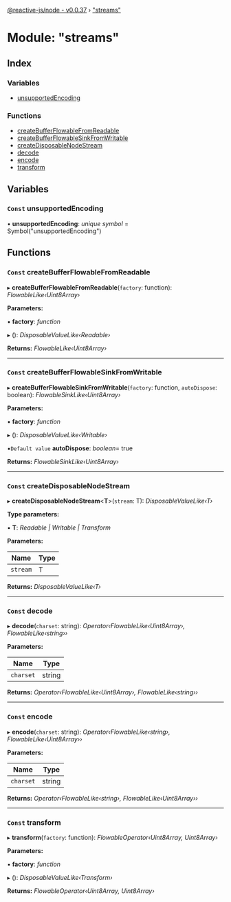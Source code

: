 [@reactive-js/node - v0.0.37](../README.md) › ["streams"](_streams_.md)

# Module: "streams"

## Index

### Variables

* [unsupportedEncoding](_streams_.md#const-unsupportedencoding)

### Functions

* [createBufferFlowableFromReadable](_streams_.md#const-createbufferflowablefromreadable)
* [createBufferFlowableSinkFromWritable](_streams_.md#const-createbufferflowablesinkfromwritable)
* [createDisposableNodeStream](_streams_.md#const-createdisposablenodestream)
* [decode](_streams_.md#const-decode)
* [encode](_streams_.md#const-encode)
* [transform](_streams_.md#const-transform)

## Variables

### `Const` unsupportedEncoding

• **unsupportedEncoding**: *unique symbol* = Symbol("unsupportedEncoding")

## Functions

### `Const` createBufferFlowableFromReadable

▸ **createBufferFlowableFromReadable**(`factory`: function): *FlowableLike‹Uint8Array›*

**Parameters:**

▪ **factory**: *function*

▸ (): *DisposableValueLike‹Readable›*

**Returns:** *FlowableLike‹Uint8Array›*

___

### `Const` createBufferFlowableSinkFromWritable

▸ **createBufferFlowableSinkFromWritable**(`factory`: function, `autoDispose`: boolean): *FlowableSinkLike‹Uint8Array›*

**Parameters:**

▪ **factory**: *function*

▸ (): *DisposableValueLike‹Writable›*

▪`Default value`  **autoDispose**: *boolean*= true

**Returns:** *FlowableSinkLike‹Uint8Array›*

___

### `Const` createDisposableNodeStream

▸ **createDisposableNodeStream**<**T**>(`stream`: T): *DisposableValueLike‹T›*

**Type parameters:**

▪ **T**: *Readable | Writable | Transform*

**Parameters:**

Name | Type |
------ | ------ |
`stream` | T |

**Returns:** *DisposableValueLike‹T›*

___

### `Const` decode

▸ **decode**(`charset`: string): *Operator‹FlowableLike‹Uint8Array›, FlowableLike‹string››*

**Parameters:**

Name | Type |
------ | ------ |
`charset` | string |

**Returns:** *Operator‹FlowableLike‹Uint8Array›, FlowableLike‹string››*

___

### `Const` encode

▸ **encode**(`charset`: string): *Operator‹FlowableLike‹string›, FlowableLike‹Uint8Array››*

**Parameters:**

Name | Type |
------ | ------ |
`charset` | string |

**Returns:** *Operator‹FlowableLike‹string›, FlowableLike‹Uint8Array››*

___

### `Const` transform

▸ **transform**(`factory`: function): *FlowableOperator‹Uint8Array, Uint8Array›*

**Parameters:**

▪ **factory**: *function*

▸ (): *DisposableValueLike‹Transform›*

**Returns:** *FlowableOperator‹Uint8Array, Uint8Array›*

